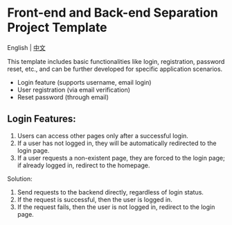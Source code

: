 # Front-end and Back-end Separation Project Template
English | [中文](./README.zh-CN.md) 

This template includes basic functionalities like login, registration, password reset, etc., and can be further developed for specific application scenarios.

- Login feature (supports username, email login)
- User registration (via email verification)
- Reset password (through email)

## Login Features:

1. Users can access other pages only after a successful login.
2. If a user has not logged in, they will be automatically redirected to the login page.
3. If a user requests a non-existent page, they are forced to the login page; if already logged in, redirect to the homepage.

Solution:

1. Send requests to the backend directly, regardless of login status.
2. If the request is successful, then the user is logged in.
3. If the request fails, then the user is not logged in, redirect to the login page.
